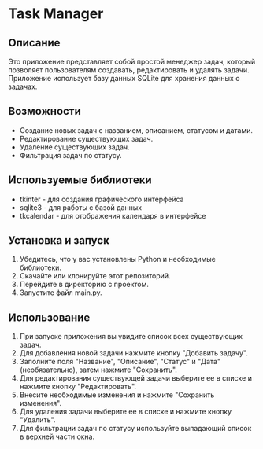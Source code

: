 # Task Manager

## Описание
Это приложение представляет собой простой менеджер задач, который позволяет пользователям создавать, редактировать и удалять задачи. Приложение использует базу данных SQLite для хранения данных о задачах.

## Возможности
- Создание новых задач с названием, описанием, статусом и датами.
- Редактирование существующих задач.
- Удаление существующих задач.
- Фильтрация задач по статусу.

## Используемые библиотеки
- tkinter - для создания графического интерфейса
- sqlite3 - для работы с базой данных
- tkcalendar - для отображения календаря в интерфейсе

## Установка и запуск
1. Убедитесь, что у вас установлены Python и необходимые библиотеки.
2. Скачайте или клонируйте этот репозиторий.
3. Перейдите в директорию с проектом.
4. Запустите файл main.py.

## Использование
1. При запуске приложения вы увидите список всех существующих задач.
2. Для добавления новой задачи нажмите кнопку "Добавить задачу".
3. Заполните поля "Название", "Описание", "Статус" и "Дата" (необязательно), затем нажмите "Сохранить".
4. Для редактирования существующей задачи выберите ее в списке и нажмите кнопку "Редактировать".
5. Внесите необходимые изменения и нажмите "Сохранить изменения".
6. Для удаления задачи выберите ее в списке и нажмите кнопку "Удалить".
7. Для фильтрации задач по статусу используйте выпадающий список в верхней части окна.
